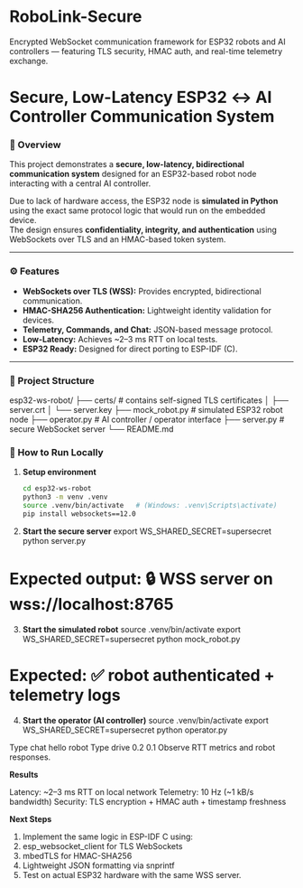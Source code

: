 # RoboLink-Secure
Encrypted WebSocket communication framework for ESP32 robots and AI controllers — featuring TLS security, HMAC auth, and real-time telemetry exchange.


# Secure, Low-Latency ESP32 ↔ AI Controller Communication System

### 🧠 Overview
This project demonstrates a **secure, low-latency, bidirectional communication system** designed for an ESP32-based robot node interacting with a central AI controller.

Due to lack of hardware access, the ESP32 node is **simulated in Python** using the exact same protocol logic that would run on the embedded device.  
The design ensures **confidentiality, integrity, and authentication** using WebSockets over TLS and an HMAC-based token system.

---

### ⚙️ Features
- **WebSockets over TLS (WSS):** Provides encrypted, bidirectional communication.
- **HMAC-SHA256 Authentication:** Lightweight identity validation for devices.
- **Telemetry, Commands, and Chat:** JSON-based message protocol.
- **Low-Latency:** Achieves ~2–3 ms RTT on local tests.
- **ESP32 Ready:** Designed for direct porting to ESP-IDF (C).

---

### 📁 Project Structure
esp32-ws-robot/
├── certs/ # contains self-signed TLS certificates
│ ├── server.crt
│ └── server.key
├── mock_robot.py # simulated ESP32 robot node
├── operator.py # AI controller / operator interface
├── server.py # secure WebSocket server
└── README.md



### 🚀 How to Run Locally

1. **Setup environment**
   ```bash
   cd esp32-ws-robot
   python3 -m venv .venv
   source .venv/bin/activate   # (Windows: .venv\Scripts\activate)
   pip install websockets==12.0


2. **Start the secure server**
export WS_SHARED_SECRET=supersecret
python server.py
# Expected output: 🔒 WSS server on wss://localhost:8765

3. **Start the simulated robot**
source .venv/bin/activate
export WS_SHARED_SECRET=supersecret
python mock_robot.py
# Expected: ✅ robot authenticated + telemetry logs

4. **Start the operator (AI controller)**
source .venv/bin/activate
export WS_SHARED_SECRET=supersecret
python operator.py

Type chat hello robot
Type drive 0.2 0.1
Observe RTT metrics and robot responses.

**Results**

Latency: ~2–3 ms RTT on local network
Telemetry: 10 Hz (~1 kB/s bandwidth)
Security: TLS encryption + HMAC auth + timestamp freshness


**Next Steps**

1. Implement the same logic in ESP-IDF C using:
2. esp_websocket_client for TLS WebSockets
3. mbedTLS for HMAC-SHA256
4. Lightweight JSON formatting via snprintf
5. Test on actual ESP32 hardware with the same WSS server.
